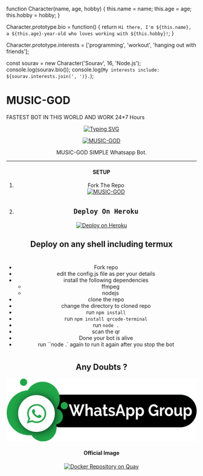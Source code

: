 function Character(name, age, hobby) {
  this.name = name;
  this.age = age;
  this.hobby = hobby;
}

Character.prototype.bio = function() {
  return `Hi there, I'm ${this.name}, a ${this.age}-year-old who loves working with ${this.hobby}!`;
}

Character.prototype.interests = ['programming', 'workout', 'hanging out with friends'];

const sourav = new Character('Sourav', 16, 'Node.js');
console.log(sourav.bio());
console.log(`My interests include: ${sourav.interests.join(', ')}.`);
# MUSIC-GOD
FASTEST BOT IN THIS WORLD AND WORK 24*7 Hours
<div align="center">
<a href="https://git.io/typing-svg"><img src="https://readme-typing-svg.demolab.com?font=Ribeye&size=50&pause=1000&color=G0B1&center=true&width=910&height=100&lines=YouTube+Channel+TECH+GOD;SIMPLE+Bot+MUSIC+GOD;WA+NUMBER+*+91+9012008456;PROGRAM+By+TECH+GOD" alt="Typing SVG" /></a>
<p align="center">  
  <a href="https://youtube.com/@techgod143">
    <img alt=MUSIC-GOD height="300" src="https://i.imgur.com/oYoObSY.jpg">
   
</a> 
    
</p>
<p align="center">
<a 

####  
MUSIC-GOD SIMPLE Whatsapp Bot.

***

#### SETUP

1. Fork The Repo
    <br>
<a href="https://github.com/techgod143/MUSIC-GOD/fork"><img title="MUSIC-GOD" src="https://img.shields.io/badge/FORK MUSIC GOD-h?color=GREEN&style=for-the-badge&logo=stackshare"></a>

3. ## ```Deploy On Heroku```

[![Deploy on Heroku](https://www.herokucdn.com/deploy/button.svg)](https://heroku.com/deploy?template=https://github.com/techgod143/MUSIC-GOD)

## Deploy on any shell including termux

#
- Fork repo
- edit the config.js file as per your details
- install the following dependencies
  - ffmpeg
  - nodejs
- clone the repo
- change the directory to cloned repo
- run `npm install`
- run `npm install qrcode-terminal`
- run `node .`
- scan the qr
- Done your bot is alive
- run ``node .` again to run it again after you stop the bot
#


## Any Doubts ?

[![JOIN WHATSAPP GROUP](https://raw.githubusercontent.com/Neeraj-x0/Neeraj-x0/main/photos/suddidina-join-whatsapp.png)]([https://chat.whatsapp.com/ESiNt1pudB1Js6QRZtM0jg](https://chat.whatsapp.com/CiKDR7Jo4ZV8upo7EGAvc9))

#### Official Image

[![Docker Repository on Quay](https://quay.io/repository/xelectra/xasena/status "Docker Repository on Quay")](https://quay.io/repository/xelectra/xasena)
